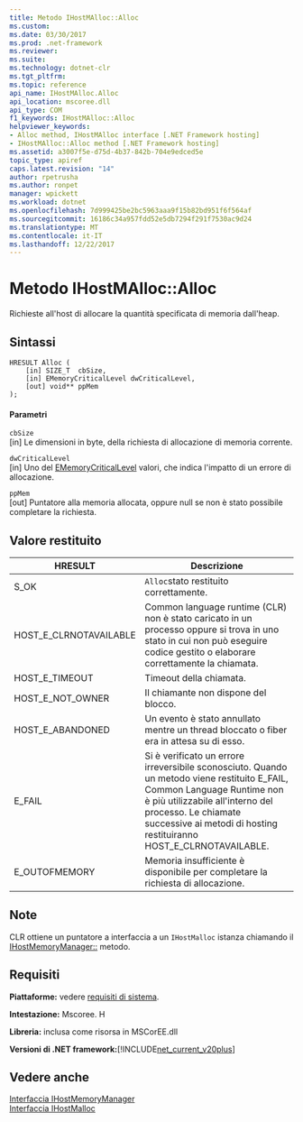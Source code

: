 ```yaml
---
title: Metodo IHostMAlloc::Alloc
ms.custom: 
ms.date: 03/30/2017
ms.prod: .net-framework
ms.reviewer: 
ms.suite: 
ms.technology: dotnet-clr
ms.tgt_pltfrm: 
ms.topic: reference
api_name: IHostMAlloc.Alloc
api_location: mscoree.dll
api_type: COM
f1_keywords: IHostMAlloc::Alloc
helpviewer_keywords:
- Alloc method, IHostMAlloc interface [.NET Framework hosting]
- IHostMAlloc::Alloc method [.NET Framework hosting]
ms.assetid: a3007f5e-d75d-4b37-842b-704e9edced5e
topic_type: apiref
caps.latest.revision: "14"
author: rpetrusha
ms.author: ronpet
manager: wpickett
ms.workload: dotnet
ms.openlocfilehash: 7d999425be2bc5963aaa9f15b82bd951f6f564af
ms.sourcegitcommit: 16186c34a957fdd52e5db7294f291f7530ac9d24
ms.translationtype: MT
ms.contentlocale: it-IT
ms.lasthandoff: 12/22/2017
---
```

# <a name="ihostmallocalloc-method"></a>Metodo IHostMAlloc::Alloc
Richieste all'host di allocare la quantità specificata di memoria dall'heap.  
  
## <a name="syntax"></a>Sintassi  
  
```  
HRESULT Alloc (  
    [in] SIZE_T  cbSize,   
    [in] EMemoryCriticalLevel dwCriticalLevel,   
    [out] void** ppMem  
);  
```  
  
#### <a name="parameters"></a>Parametri  
 `cbSize`  
 [in] Le dimensioni in byte, della richiesta di allocazione di memoria corrente.  
  
 `dwCriticalLevel`  
 [in] Uno del [EMemoryCriticalLevel](../../../../docs/framework/unmanaged-api/hosting/ememorycriticallevel-enumeration.md) valori, che indica l'impatto di un errore di allocazione.  
  
 `ppMem`  
 [out] Puntatore alla memoria allocata, oppure null se non è stato possibile completare la richiesta.  
  
## <a name="return-value"></a>Valore restituito  
  
|HRESULT|Descrizione|  
|-------------|-----------------|  
|S_OK|`Alloc`stato restituito correttamente.|  
|HOST_E_CLRNOTAVAILABLE|Common language runtime (CLR) non è stato caricato in un processo oppure si trova in uno stato in cui non può eseguire codice gestito o elaborare correttamente la chiamata.|  
|HOST_E_TIMEOUT|Timeout della chiamata.|  
|HOST_E_NOT_OWNER|Il chiamante non dispone del blocco.|  
|HOST_E_ABANDONED|Un evento è stato annullato mentre un thread bloccato o fiber era in attesa su di esso.|  
|E_FAIL|Si è verificato un errore irreversibile sconosciuto. Quando un metodo viene restituito E_FAIL, Common Language Runtime non è più utilizzabile all'interno del processo. Le chiamate successive ai metodi di hosting restituiranno HOST_E_CLRNOTAVAILABLE.|  
|E_OUTOFMEMORY|Memoria insufficiente è disponibile per completare la richiesta di allocazione.|  
  
## <a name="remarks"></a>Note  
 CLR ottiene un puntatore a interfaccia a un `IHostMalloc` istanza chiamando il [IHostMemoryManager::](../../../../docs/framework/unmanaged-api/hosting/ihostmemorymanager-createmalloc-method.md) metodo.  
  
## <a name="requirements"></a>Requisiti  
 **Piattaforme:** vedere [requisiti di sistema](../../../../docs/framework/get-started/system-requirements.md).  
  
 **Intestazione:** Mscoree. H  
  
 **Libreria:** inclusa come risorsa in MSCorEE.dll  
  
 **Versioni di .NET framework:**[!INCLUDE[net_current_v20plus](../../../../includes/net-current-v20plus-md.md)]  
  
## <a name="see-also"></a>Vedere anche  
 [Interfaccia IHostMemoryManager](../../../../docs/framework/unmanaged-api/hosting/ihostmemorymanager-interface.md)  
 [Interfaccia IHostMalloc](../../../../docs/framework/unmanaged-api/hosting/ihostmalloc-interface.md)
